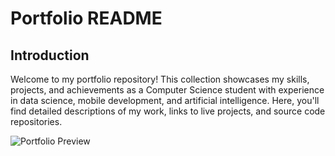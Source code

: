 # Portfolio README

## Introduction
Welcome to my portfolio repository! This collection showcases my skills, projects, and achievements as a Computer Science student with experience in data science, mobile development, and artificial intelligence. Here, you'll find detailed descriptions of my work, links to live projects, and source code repositories.

![Portfolio Preview](https://github.com/Muhammad-Ahmad092/Portfolio-Ahmad/blob/main/perview.png)


